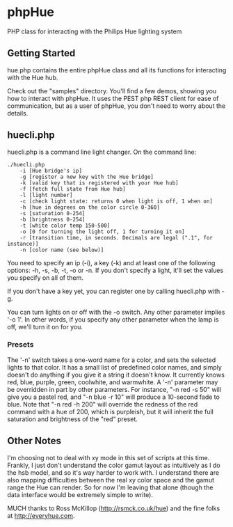phpHue
======

PHP class for interacting with the Philips Hue lighting system

Getting Started
---------------

hue.php contains the entire phpHue class and all its functions for interacting with the Hue hub.

Check out the "samples" directory. You'll find a few demos, showing you how to interact with phpHue. It uses the PEST php REST client for ease of communication, but as a user of phpHue, you don't need to worry about the details.

huecli.php
------------

huecli.php is a command line light changer. On the command line:

    ./huecli.php
        -i [Hue bridge's ip]
        -g [register a new key with the Hue bridge]
        -k [valid key that is registered with your Hue hub]
        -f [fetch full state from Hue hub]
        -l [light number]
        -c [check light state: returns 0 when light is off, 1 when on]
        -h [hue in degrees on the color circle 0-360]
        -s [saturation 0-254]
        -b [brightness 0-254]
        -t [white color temp 150-500]
        -o [0 for turning the light off, 1 for turning it on]
        -r [transition time, in seconds. Decimals are legal (".1", for instance)]
        -n [color name (see below)]

You need to specify an ip (-i), a key (-k) and at least one of the following options: -h, -s, -b, -t, -o or -n. If you don't specify a light, it'll set the values you specify on all of them.

If you don't have a key yet, you can register one by calling huecli.php with -g.

You can turn lights on or off with the -o switch. Any other parameter implies '-o 1'. In other words, if you specify any other parameter when the lamp is off, we'll turn it on for you.

### Presets ###

The '-n' switch takes a one-word name for a color, and sets the selected lights to that color. It has a small list of predefined color names, and simply doesn't do anything if you give it a string it doesn't know. It currently knows red, blue, purple, green, coolwhite, and warmwhite. A '-n' parameter may be overridden in part by other parameters. For instance, "-n red -s 50" will give you a pastel red, and "-n blue -r 10" will produce a 10-second fade to blue. Note that "-n red -h 200" will override the redness of the red command with a hue of 200, which is purpleish, but it will inherit the full saturation and brightness of the "red" preset.

Other Notes
-----------

I'm choosing not to deal with xy mode in this set of scripts at this time. Frankly, I just don't understand the color gamut layout as intuitively as I do the hsb model, and so it's way harder to work with. I understand there are also mapping difficulties between the real xy color space and the gamut range the Hue can render. So for now I'm leaving that alone (though the data interface would be extremely simple to write).

MUCH thanks to Ross McKillop (http://rsmck.co.uk/hue) and the fine folks at http://everyhue.com.
